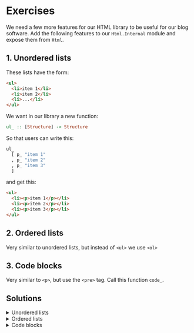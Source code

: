 # Exercises

We need a few more features for our HTML library to be useful for
our blog software. Add the following features to our `Html.Internal` module
and expose them from `Html`.

## 1. Unordered lists

These lists have the form:

```html
<ul>
  <li>item 1</li>
  <li>item 2</li>
  <li>...</li>
</ul>
```

 We want in our library a new function:
```haskell
ul_ :: [Structure] -> Structure
```

So that users can write this:

```haskell
ul_
  [ p_ "item 1"
  , p_ "item 2"
  , p_ "item 3"
  ]
 ```

and get this:

```html
<ul>
  <li><p>item 1</p></li>
  <li><p>item 2</p></li>
  <li><p>item 3</p></li>
</ul>
```

## 2. Ordered lists

Very similar to unordered lists, but instead of `<ul>` we use `<ol>`

## 3. Code blocks

Very similar to `<p>`, but use the `<pre>` tag. Call this function `code_`.


## Solutions

<details>
  <summary>Unordered lists</summary>

```haskell
ul_ :: [Structure] -> Structure
ul_ =
  Structure . el "ul" . concat . map (el "li" . getStructureString)
```

</details>


<details>
  <summary>Ordered lists</summary>

```haskell
ol_ :: [Structure] -> Structure
ol_ =
  Structure . el "ol" . concat . map (el "li" . getStructureString)
```

Note: the two functions above could be unified.

</details>


<details>
  <summary>Code blocks</summary>

```haskell
code_ :: String -> Structure
code_ = Structure . el "pre" . escape
```

</details>

